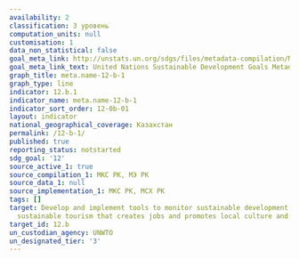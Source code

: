 ```yaml
---
availability: 2
classification: 3 уровень
computation_units: null
customisation: 1
data_non_statistical: false
goal_meta_link: http://unstats.un.org/sdgs/files/metadata-compilation/Metadata-Goal-12.pdf
goal_meta_link_text: United Nations Sustainable Development Goals Metadata (pdf 782kB)
graph_title: meta.name-12-b-1
graph_type: line
indicator: 12.b.1
indicator_name: meta.name-12-b-1
indicator_sort_order: 12-0b-01
layout: indicator
national_geographical_coverage: Казахстан
permalink: /12-b-1/
published: true
reporting_status: notstarted
sdg_goal: '12'
source_active_1: true
source_compilation_1: МКС РК, МЭ РК
source_data_1: null
source_implementation_1: МКС РК, МСХ РК
tags: []
target: Develop and implement tools to monitor sustainable development impacts for
  sustainable tourism that creates jobs and promotes local culture and products
target_id: 12.b
un_custodian_agency: UNWTO
un_designated_tier: '3'
---
```

